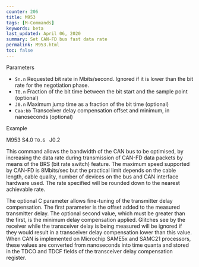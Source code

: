 ```yaml
---
counter: 206
title: M953
tags: [M-Commands] 
keywords: beta 
last_updated: April 06, 2020 
summary: Set CAN-FD bus fast data rate 
permalink: M953.html
toc: false 
---
```



Parameters

* `Sn.n` Requested bit rate in Mbits/second. Ignored if it is lower than the bit rate for the negotiation phase.
* `T0.n` Fraction of the bit time between the bit start and the sample point (optional)
* `J0.n` Maximum jump time as a fraction of the bit time (optional)
* `Caa:bb` Transceiver delay compensation offset and minimum, in nanoseconds (optional)

Example

M953 S4.0 ` T0.6  ` J0.2

This command allows the bandwidth of the CAN bus to be optimised, by increasing the data rate during transmission of CAN-FD data packets by means of the BRS (bit rate switch) feature. The maximum speed supported by CAN-FD is 8Mbits/sec but the practical limit depends on the cable length, cable quality, number of devices on the bus and CAN interface hardware used. The rate specified will be rounded down to the nearest achievable rate.

The optional C parameter allows fine-tuning of the transmitter delay compensation. The first parameter is the offset added to the measured transmitter delay. The optional second value, which must be greater than the first, is the minimum delay compensation applied. Glitches see by the receiver while the transceiver delay is being measured will be ignored if they would result in a transceiver delay compensation lower than this value. When CAN is implemented on Microchip SAME5x and SAMC21 processors, these values are converted from nanoseconds into time quanta and stored in the TDCO and TDCF fields of the transceiver delay compensation register.

